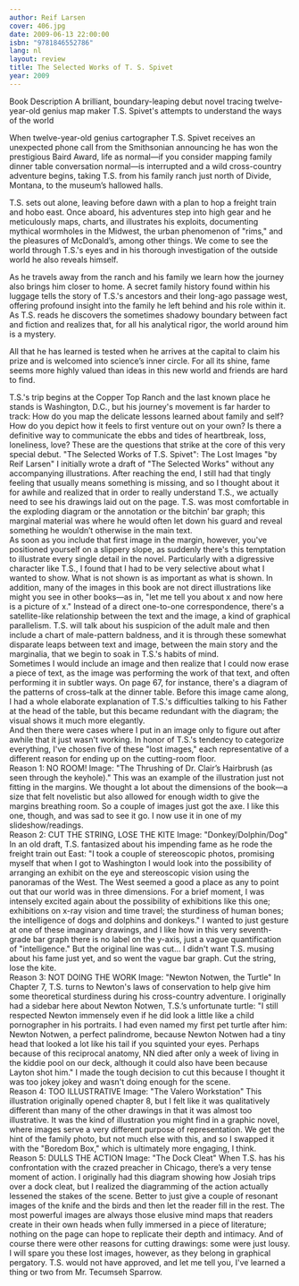 ```yaml
---
author: Reif Larsen
cover: 406.jpg
date: 2009-06-13 22:00:00
isbn: "9781846552786"
lang: nl
layout: review
title: The Selected Works of T. S. Spivet
year: 2009
---
```


Book Description
A brilliant, boundary-leaping debut novel tracing twelve-year-old genius map maker T.S. Spivet's attempts to understand the ways of the world

When twelve-year-old genius cartographer T.S. Spivet receives an unexpected phone call from the Smithsonian announcing he has won the prestigious Baird Award, life as normal—if you consider mapping family dinner table conversation normal—is interrupted and a wild cross-country adventure begins, taking T.S. from his family ranch just north of Divide, Montana, to the museum’s hallowed halls.

T.S. sets out alone, leaving before dawn with a plan to hop a freight train and hobo east. Once aboard, his adventures step into high gear and he meticulously maps, charts, and illustrates his exploits, documenting mythical wormholes in the Midwest, the urban phenomenon of "rims," and the pleasures of McDonald’s, among other things. We come to see the world through T.S.'s eyes and in his thorough investigation of the outside world he also reveals himself.

As he travels away from the ranch and his family we learn how the journey also brings him closer to home. A secret family history found within his luggage tells the story of T.S.'s ancestors and their long-ago passage west, offering profound insight into the family he left behind and his role within it. As T.S. reads he discovers the sometimes shadowy boundary between fact and fiction and realizes that, for all his analytical rigor, the world around him is a mystery.

All that he has learned is tested when he arrives at the capital to claim his prize and is welcomed into science’s inner circle. For all its shine, fame seems more highly valued than ideas in this new world and friends are hard to find.

T.S.'s trip begins at the Copper Top Ranch and the last known place he stands is Washington, D.C., but his journey's movement is far harder to track: How do you map the delicate lessons learned about family and self? How do you depict how it feels to first venture out on your own? Is there a definitive way to communicate the ebbs and tides of heartbreak, loss, loneliness, love? These are the questions that strike at the core of this very special debut. "The Selected Works of T.S. Spivet": The Lost Images "by Reif Larsen"
I initially wrote a draft of "The Selected Works" without any accompanying illustrations. After reaching the end, I still had that tingly feeling that usually means something is missing, and so I thought about it for awhile and realized that in order to really understand T.S., we actually need to see his drawings laid out on the page. T.S. was most comfortable in the exploding diagram or the annotation or the bitchin’ bar graph; this marginal material was where he would often let down his guard and reveal something he wouldn’t otherwise in the main text.  
 As soon as you include that first image in the margin, however, you've positioned yourself on a slippery slope, as suddenly there's this temptation to illustrate every single detail in the novel. Particularly with a digressive character like T.S., I found that I had to be very selective about what I wanted to show. What is not shown is as important as what is shown. In addition, many of the images in this book are not direct illustrations like might you see in other books—as in, "let me tell you about x and now here is a picture of x." Instead of a direct one-to-one correspondence, there's a satellite-like relationship between the text and the image, a kind of graphical parallelism. T.S. will talk about his suspicion of the adult male and then include a chart of male-pattern baldness, and it is through these somewhat disparate leaps between text and image, between the main story and the marginalia, that we begin to soak in T.S.'s habits of mind.  
 Sometimes I would include an image and then realize that I could now erase a piece of text, as the image was performing the work of that text, and often performing it in subtler ways. On page 67, for instance, there's a diagram of the patterns of cross–talk at the dinner table. Before this image came along, I had a whole elaborate explanation of T.S.'s difficulties talking to his Father at the head of the table, but this became redundant with the diagram; the visual shows it much more elegantly.  
 And then there were cases where I put in an image only to figure out after awhile that it just wasn't working. In honor of T.S.'s tendency to categorize everything, I've chosen five of these "lost images," each representative of a different reason for ending up on the cutting-room floor.  
 Reason 1: NO ROOM! Image: "The Thrushing of Dr. Clair’s Hairbrush (as seen through the keyhole)." This was an example of the illustration just not fitting in the margins. We thought a lot about the dimensions of the book—a size that felt novelistic but also allowed for enough width to give the margins breathing room. So a couple of images just got the axe. I like this one, though, and was sad to see it go. I now use it in one of my slideshow/readings.  
 Reason 2: CUT THE STRING, LOSE THE KITE Image: "Donkey/Dolphin/Dog" In an old draft, T.S. fantasized about his impending fame as he rode the freight train out East:
"I took a couple of stereoscopic photos, promising myself that when I got to Washington I would look into the possibility of arranging an exhibit on the eye and stereoscopic vision using the panoramas of the West. The West seemed a good a place as any to point out that our world was in three dimensions. For a brief moment, I was intensely excited again about the possibility of exhibitions like this one; exhibitions on x-ray vision and time travel; the sturdiness of human bones; the intelligence of dogs and dolphins and donkeys."
I wanted to just gesture at one of these imaginary drawings, and I like how in this very seventh-grade bar graph there is no label on the y-axis, just a vague quantification of "intelligence." But the original line was cut... I didn't want T.S. musing about his fame just yet, and so went the vague bar graph. Cut the string, lose the kite.  
 Reason 3: NOT DOING THE WORK Image: "Newton Notwen, the Turtle" In Chapter 7, T.S. turns to Newton's laws of conservation to help give him some theoretical sturdiness during his cross-country adventure. I originally had a sidebar here about Newton Notwen, T.S.’s unfortunate turtle:
"I still respected Newton immensely even if he did look a little like a child pornographer in his portraits. I had even named my first pet turtle after him: Newton Notwen, a perfect palindrome, because Newton Notwen had a tiny head that looked a lot like his tail if you squinted your eyes. Perhaps because of this reciprocal anatomy, NN died after only a week of living in the kiddie pool on our deck, although it could also have been because Layton shot him."
I made the tough decision to cut this because I thought it was too jokey jokey and wasn't doing enough for the scene.  
 Reason 4: TOO ILLUSTRATIVE Image: "The Valero Workstation" This illustration originally opened chapter 8, but I felt like it was qualitatively different than many of the other drawings in that it was almost too illustrative. It was the kind of illustration you might find in a graphic novel, where images serve a very different purpose of representation. We get the hint of the family photo, but not much else with this, and so I swapped it with the "Boredom Box," which is ultimately more engaging, I think.  
 Reason 5: DULLS THE ACTION Image: "The Dock Cleat" When T.S. has his confrontation with the crazed preacher in Chicago, there’s a very tense moment of action. I originally had this diagram showing how Josiah trips over a dock cleat, but I realized the diagramming of the action actually lessened the stakes of the scene. Better to just give a couple of resonant images of the knife and the birds and then let the reader fill in the rest. The most powerful images are always those elusive mind maps that readers create in their own heads when fully immersed in a piece of literature; nothing on the page can hope to replicate their depth and intimacy.
And of course there were other reasons for cutting drawings: some were just lousy. I will spare you these lost images, however, as they belong in graphical pergatory. T.S. would not have approved, and let me tell you, I've learned a thing or two from Mr. Tecumseh Sparrow.

